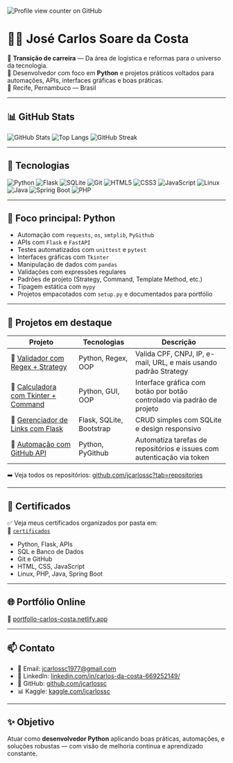 ![Profile view counter on GitHub](https://komarev.com/ghpvc/?username=jcarlossc)
# 👨‍💻 José Carlos Soare da Costa

🔁 **Transição de carreira** — Da área de logística e reformas para o universo da tecnologia.  
🐍 Desenvolvedor com foco em **Python** e projetos práticos voltados para automações, APIs, interfaces gráficas e boas práticas.  
📍 Recife, Pernambuco — Brasil

---

## 📊 GitHub Stats

![GitHub Stats](https://github-readme-stats.vercel.app/api?username=jcarlossc&show_icons=true&theme=dark)
![Top Langs](https://github-readme-stats.vercel.app/api/top-langs/?username=jcarlossc&layout=compact&theme=dark)
![GitHub Streak](https://streak-stats.demolab.com/?user=jcarlossc&theme=radical)


---

## 🚀 Tecnologias

![Python](https://img.shields.io/badge/-Python-3776AB?style=for-the-badge&logo=python&logoColor=white)
![Flask](https://img.shields.io/badge/-Flask-000000?style=for-the-badge&logo=flask)
![SQLite](https://img.shields.io/badge/-SQLite-003B57?style=for-the-badge&logo=sqlite)
![Git](https://img.shields.io/badge/-Git-F05032?style=for-the-badge&logo=git)
![HTML5](https://img.shields.io/badge/-HTML5-E34F26?style=for-the-badge&logo=html5&logoColor=white)
![CSS3](https://img.shields.io/badge/-CSS3-1572B6?style=for-the-badge&logo=css3)
![JavaScript](https://img.shields.io/badge/-JavaScript-F7DF1E?style=for-the-badge&logo=javascript&logoColor=black)
![Linux](https://img.shields.io/badge/-Linux-FCC624?style=for-the-badge&logo=linux&logoColor=black)
![Java](https://img.shields.io/badge/-Java-007396?style=for-the-badge&logo=java&logoColor=white)
![Spring Boot](https://img.shields.io/badge/-SpringBoot-6DB33F?style=for-the-badge&logo=springboot)
![PHP](https://img.shields.io/badge/-PHP-777BB4?style=for-the-badge&logo=php&logoColor=white)

---

## 🧠 Foco principal: Python

- Automação com `requests`, `os`, `smtplib`, `PyGithub`
- APIs com `Flask` e `FastAPI`
- Testes automatizados com `unittest` e `pytest`
- Interfaces gráficas com `Tkinter`
- Manipulação de dados com `pandas`
- Validações com expressões regulares
- Padrões de projeto (Strategy, Command, Template Method, etc.)
- Tipagem estática com `mypy`
- Projetos empacotados com `setup.py` e documentados para portfólio

---

## 📂 Projetos em destaque

| Projeto | Tecnologias | Descrição |
|--------|-------------|-----------|
| 🔐 [Validador com Regex + Strategy](https://github.com/jcarlossc/validador-strategy-pattern) | Python, Regex, OOP | Valida CPF, CNPJ, IP, e-mail, URL, e mais usando padrão Strategy |
| 🎨 [Calculadora com Tkinter + Command](https://github.com/jcarlossc/calculadora-tkinter-command) | Python, GUI, OOP | Interface gráfica com botão por botão controlado via padrão de projeto |
| 🔗 [Gerenciador de Links com Flask](https://github.com/jcarlossc/gerenciador-links-flask) | Flask, SQLite, Bootstrap | CRUD simples com SQLite e design responsivo |
| 🤖 [Automação com GitHub API](https://github.com/jcarlossc/github-api-automation) | Python, PyGithub | Automatiza tarefas de repositórios e issues com autenticação via token |

➡️ Veja todos os repositórios: [github.com/jcarlossc?tab=repositories](https://github.com/jcarlossc?tab=repositories)

---

## 🏅 Certificados

✅ Veja meus certificados organizados por pasta em:  
📁 [`certificados`](https://github.com/jcarlossc/certificados)

- Python, Flask, APIs
- SQL e Banco de Dados
- Git e GitHub
- HTML, CSS, JavaScript
- Linux, PHP, Java, Spring Boot

---

## 🌐 Portfólio Online

🎯 [portfolio-carlos-costa.netlify.app](https://portfolio-carlos-costa.netlify.app/)

---

## 📫 Contato

- 📧 Email: [jcarlossc1977@gmail.com](mailto:jcarlossc1977@gmail.com)  
- 💼 LinkedIn: [linkedin.com/in/carlos-da-costa-669252149/](https://www.linkedin.com/in/carlos-da-costa-669252149/)  
- 🐙 GitHub: [github.com/jcarlossc](https://github.com/jcarlossc)  
- 📊 Kaggle: [kaggle.com/jcarlossc](https://www.kaggle.com/jcarlossc/code)

---

## ✨ Objetivo

Atuar como **desenvolvedor Python** aplicando boas práticas, automações, e soluções robustas — com visão de melhoria contínua e aprendizado constante.



          
          
          
          
          
          
          
          
          
          
          
          
          
          
          
          
          
